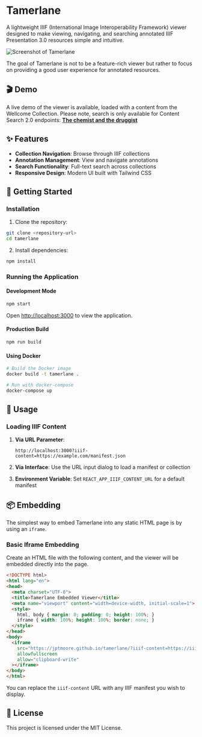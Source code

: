 # Tamerlane

A lightweight IIIF (International Image Interoperability Framework) viewer designed to make viewing, navigating, and searching annotated IIIF Presentation 3.0 resources simple and intuitive.

![Screenshot of Tamerlane](assets/screenshot.png)

The goal of Tamerlane is not to be a feature-rich viewer but rather to focus on providing a good user experience for annotated resources. 

## 🎬 Demo

A live demo of the viewer is available, loaded with a content from the Wellcome Collection. Please note, search is only available for Content Search 2.0 endpoints: 
[**The chemist and the druggist**](https://jptmoore.github.io/tamerlane/?iiif-content=https://iiif.wellcomecollection.org/presentation/b19974760)

## ✨ Features

- **Collection Navigation**: Browse through IIIF collections
- **Annotation Management**: View and navigate annotations
- **Search Functionality**: Full-text search across collections
- **Responsive Design**: Modern UI built with Tailwind CSS

## 🚀 Getting Started

### Installation

1. Clone the repository:
```bash
git clone <repository-url>
cd tamerlane
```

2. Install dependencies:
```bash
npm install
```

### Running the Application

#### Development Mode
```bash
npm start
```
Open [http://localhost:3000](http://localhost:3000) to view the application.

#### Production Build
```bash
npm run build
```

#### Using Docker
```bash
# Build the Docker image
docker build -t tamerlane .

# Run with docker-compose
docker-compose up
```

## 🎯 Usage

### Loading IIIF Content

1. **Via URL Parameter**: 
   ```
   http://localhost:3000?iiif-content=https://example.com/manifest.json
   ```

2. **Via Interface**: Use the URL input dialog to load a manifest or collection

3. **Environment Variable**: Set `REACT_APP_IIIF_CONTENT_URL` for a default manifest

## 📦 Embedding

The simplest way to embed Tamerlane into any static HTML page is by using an `iframe`.

### Basic Iframe Embedding

Create an HTML file with the following content, and the viewer will be embedded directly into the page.

```html
<!DOCTYPE html>
<html lang="en">
<head>
  <meta charset="UTF-8">
  <title>Tamerlane Embedded Viewer</title>
  <meta name="viewport" content="width=device-width, initial-scale=1">
  <style>
    html, body { margin: 0; padding: 0; height: 100%; }
    iframe { width: 100%; height: 100%; border: none; }
  </style>
</head>
<body>
  <iframe 
    src="https://jptmoore.github.io/tamerlane/?iiif-content=https://iiif.wellcomecollection.org/presentation/b19974760"
    allowfullscreen
    allow="clipboard-write"
  ></iframe>
</body>
</html>
```

You can replace the `iiif-content` URL with any IIIF manifest you wish to display.

## 📄 License

This project is licensed under the MIT License.

